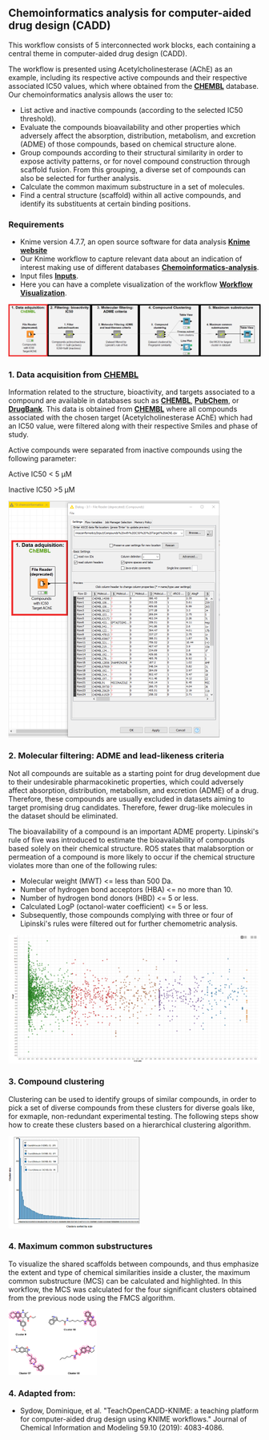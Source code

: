## Chemoinformatics analysis for computer-aided drug design (CADD)

This workflow consists of 5 interconnected work blocks, each containing a central theme in computer-aided drug design (CADD).

The workflow is presented using Acetylcholinesterase (AChE) as an example, including its respective active compounds and their respective associated IC50 values, which where obtained from the <a href="https://www.ebi.ac.uk/chembl" target="_blank"><b>CHEMBL</b></a> database. Our chemoinformatics analysis allows the user to:

+ List active and inactive compounds (according to the selected IC50 threshold).
+ Evaluate the compounds bioavailability and other properties which adversely affect the absorption, distribution, metabolism, and excretion (ADME) of those  compounds, based on chemical structure alone.
+ Group compounds according to their structural similarity in order to expose activity patterns, or for novel compound construction through scaffold fusion.  From this grouping, a diverse set of compounds can also be selected for further analysis.
+ Calculate the common maximum substructure in a set of molecules.
+ Find a central structure (scaffold) within all active compounds, and identify its substituents at certain binding positions.

### Requirements

+ Knime version 4.7.7, an open source software for data analysis <b><a href="https://www.knime.com/" target="_blank">Knime website</a></b>
+ Our Knime workflow to capture relevant data about an indication of interest making use of different databases <a href="https://github.com/jdhurtadop2017/Chemoinformatics_analysis/raw/master/chemoinformatics.knwf">**Chemoinformatics-analysis**</a>.
+ Input files <a href="https://github.com/jdhurtadop2017/Chemoinformatics_analysis/raw/master/Input/Compounds%20with%20IC50%20%20Target%20AChE.rar">**Inputs**</a>.
+ Here you can have a complete visualization of the workflow <a href="https://workflow2app.netlify.app/" target="_blank">**Workflow Visualization**</a>.

<img src="./media\Workflow.png" style="zoom:75%;" />

### 1. Data acquisition from <a href="https://www.ebi.ac.uk/chembl" target="_blank"><b>CHEMBL</b></a> 

Information related to the structure, bioactivity, and targets associated to a  compound are available in databases such as <a href="https://www.ebi.ac.uk/chembl" target="_blank"><b>CHEMBL</b></a>, <a href="https://pubchem.ncbi.nlm.nih.gov/l" target="_blank"><b>PubChem</b></a>, or <a href="https://go.drugbank.com/" target="_blank"><b>DrugBank</b></a>. This data is obtained from <a href="https://www.ebi.ac.uk/chembl" target="_blank"><b>CHEMBL</b></a> where all compounds associated with the chosen target (Acetylcholinesterase AChE) which had an IC50 value, were filtered along with their respective Smiles and phase of study.

Active compounds were separated from inactive compounds using the following parameter:

Active IC50 < 5 µM

Inactive IC50 >5 µM

<img src="./media\figure1.png" style="zoom:50%;" />

### 2. **Molecular filtering: ADME and lead-likeness criteria**

Not all compounds are suitable as a starting point for drug development due to their undesirable pharmacokinetic properties, which could adversely affect absorption, distribution, metabolism, and excretion (ADME) of a drug. Therefore, these compounds are usually excluded in datasets aiming to target promising drug candidates. Therefore, fewer drug-like molecules in the dataset should be eliminated.

The bioavailability of a compound is an important ADME property. Lipinski's rule of five was introduced to estimate the bioavailability of compounds based solely on their chemical structure. RO5 states that malabsorption or permeation of a compound is more likely to occur if the chemical structure violates more than one of the following rules:

+ Molecular weight (MWT) <= less than 500 Da.
+ Number of hydrogen bond acceptors (HBA) <= no more than 10.
+ Number of hydrogen bond donors (HBD) <= 5 or less.
+ Calculated LogP (octanol-water coefficient) <= 5 or less.
+ Subsequently, those compounds complying with three or four of Lipinski's rules were filtered out for further chemometric analysis.

<img src="./media\figure2.png" style="zoom:75%;" />

### 3. Compound clustering

Clustering can be used to identify groups of similar compounds, in order to pick a set of diverse compounds from these clusters for diverse goals like, for exmaple,  non-redundant experimental testing. The following steps show how to create these clusters based on a hierarchical clustering algorithm.

<img src="./media\figure3.png" style="zoom:50%;" />

### 4. Maximum common substructures

To visualize the shared scaffolds between compounds, and thus emphasize the extent and type of chemical similarities inside a cluster, the maximum common substructure (MCS) can be calculated and highlighted. In this workflow, the MCS was calculated for the four significant clusters obtained from the previous node using the FMCS algorithm.

<img src="./media\figure4.png" style="zoom:30%;" />



### 4. Adapted from:

* Sydow, Dominique, et al. "TeachOpenCADD-KNIME: a teaching platform for computer-aided drug design using KNIME workflows." Journal of Chemical Information and Modeling 59.10 (2019): 4083-4086.
